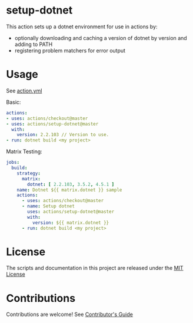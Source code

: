 # setup-dotnet

This action sets up a dotnet environment for use in actions by:

- optionally downloading and caching a version of dotnet by version and adding to PATH
- registering problem matchers for error output

# Usage

See [action.yml](action.yml)

Basic:
```yaml
actions:
- uses: actions/checkout@master
- uses: actions/setup-dotnet@master
  with:
    version: 2.2.103 // Version to use.
- run: dotnet build <my project>
```

Matrix Testing:
```yaml
jobs:
  build:
    strategy:
      matrix:
        dotnet: [ 2.2.103, 3.5.2, 4.5.1 ]
    name: Dotnet ${{ matrix.dotnet }} sample
    actions:
      - uses: actions/checkout@master
      - name: Setup dotnet
        uses: actions/setup-dotnet@master
        with:
          version: ${{ matrix.dotnet }}
      - run: dotnet build <my project>
```

# License

The scripts and documentation in this project are released under the [MIT License](LICENSE)

# Contributions

Contributions are welcome!  See [Contributor's Guide](docs/contributors.md)
